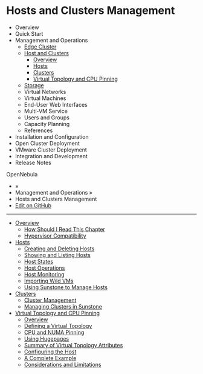 # Hosts and Clusters Management

* Overview
* Quick Start
* Management and Operations
  * [Edge Cluster](broken-reference)
  * [Host and Clusters](broken-reference)
    * [Overview](broken-reference)
    * [Hosts](broken-reference)
    * [Clusters](broken-reference)
    * [Virtual Topology and CPU Pinning](broken-reference)
  * [Storage](broken-reference)
  * Virtual Networks
  * Virtual Machines
  * End-User Web Interfaces
  * Multi-VM Service
  * Users and Groups
  * Capacity Planning
  * References
* Installation and Configuration
* Open Cluster Deployment
* VMware Cluster Deployment
* Integration and Development
* Release Notes

OpenNebula

* »
* Management and Operations »
* Hosts and Clusters Management
* [Edit on GitHub](https://github.com/OpenNebula/docs/blob/master/source/management\_and\_operations/host\_cluster\_management/index.rst)

***

* [Overview](broken-reference)
  * [How Should I Read This Chapter](broken-reference)
  * [Hypervisor Compatibility](broken-reference)
* [Hosts](broken-reference)
  * [Creating and Deleting Hosts](broken-reference)
  * [Showing and Listing Hosts](broken-reference)
  * [Host States](broken-reference)
  * [Host Operations](broken-reference)
  * [Host Monitoring](broken-reference)
  * [Importing Wild VMs](broken-reference)
  * [Using Sunstone to Manage Hosts](broken-reference)
* [Clusters](broken-reference)
  * [Cluster Management](broken-reference)
  * [Managing Clusters in Sunstone](broken-reference)
* [Virtual Topology and CPU Pinning](broken-reference)
  * [Overview](broken-reference)
  * [Defining a Virtual Topology](broken-reference)
  * [CPU and NUMA Pinning](broken-reference)
  * [Using Hugepages](broken-reference)
  * [Summary of Virtual Topology Attributes](broken-reference)
  * [Configuring the Host](broken-reference)
  * [A Complete Example](broken-reference)
  * [Considerations and Limitations](broken-reference)
